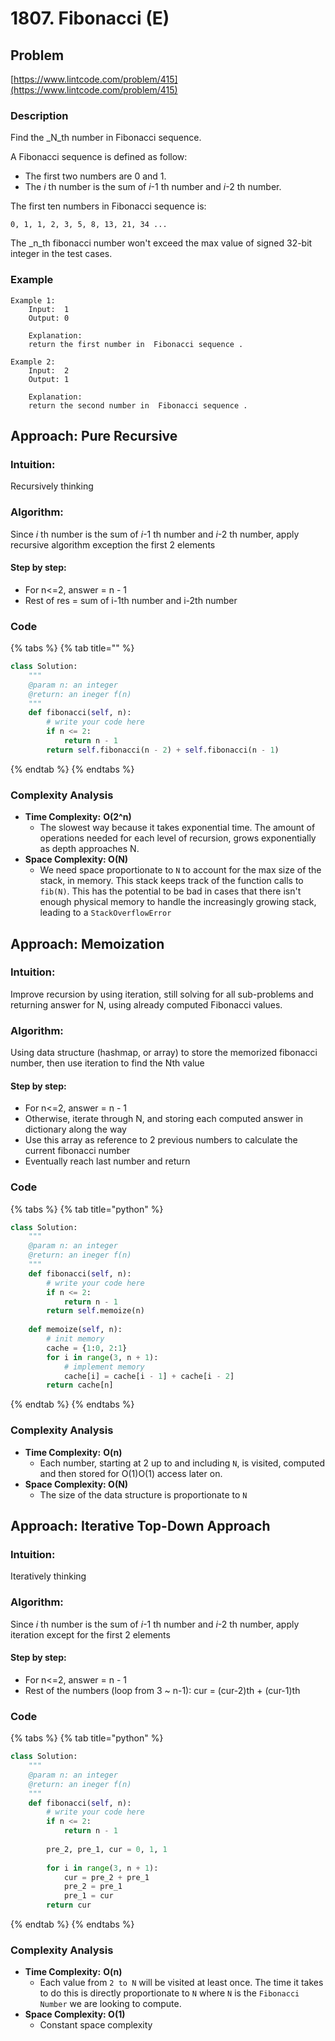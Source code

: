 # 1807. Fibonacci \(E\)

## Problem <a id="problem"></a>

​[https://www.lintcode.com/problem/415](https://www.lintcode.com/problem/415)​‌

### Description

Find the _N_th number in Fibonacci sequence.‌

A Fibonacci sequence is defined as follow:‌

* The first two numbers are 0 and 1.
* The _i_ th number is the sum of _i_-1 th number and _i_-2 th number.

The first ten numbers in Fibonacci sequence is:‌

`0, 1, 1, 2, 3, 5, 8, 13, 21, 34 ...`

The _n_th fibonacci number won't exceed the max value of signed 32-bit integer in the test cases.‌

### Example <a id="example"></a>

```text
Example 1:
	Input:  1
	Output: 0
	
	Explanation: 
	return the first number in  Fibonacci sequence .

Example 2:
	Input:  2
	Output: 1
	
	Explanation: 
	return the second number in  Fibonacci sequence .
```

## Approach: Pure Recursive <a id="approach-pure-recursive"></a>

### Intuition: <a id="intuition"></a>

Recursively thinking‌

### Algorithm:  <a id="algorithm"></a>

Since _i_ th number is the sum of _i_-1 th number and _i_-2 th number, apply recursive algorithm exception the first 2 elements‌

#### Step by step:  <a id="step-by-step"></a>

* For n&lt;=2, answer = n - 1
* Rest of res = sum of i-1th number and i-2th number

### Code <a id="code"></a>

{% tabs %}
{% tab title="" %}
```python
class Solution:
    """
    @param n: an integer
    @return: an ineger f(n)
    """
    def fibonacci(self, n):
        # write your code here
        if n <= 2:
            return n - 1
        return self.fibonacci(n - 2) + self.fibonacci(n - 1)
```
{% endtab %}
{% endtabs %}

### Complexity Analysis‌ <a id="complexity-analysis"></a>

* **Time Complexity:** **O\(2^n\)**
  * The slowest way because it takes exponential time. The amount of operations needed for each level of recursion, grows exponentially as depth approaches N.
* **Space Complexity: O\(N\)**
  * We need space proportionate to `N` to account for the max size of the stack, in memory. This stack keeps track of the function calls to `fib(N)`. This has the potential to be bad in cases that there isn't enough physical memory to handle the increasingly growing stack, leading to a `StackOverflowError`

## Approach: Memoization <a id="approach-memoization"></a>

### Intuition: <a id="intuition-1"></a>

Improve recursion by using iteration, still solving for all sub-problems and returning answer for N, using already computed Fibonacci values.‌

### Algorithm:  <a id="algorithm-1"></a>

Using data structure \(hashmap, or array\) to store the memorized fibonacci number, then use iteration to find the Nth value‌

#### Step by step:  <a id="step-by-step-1"></a>

* For n&lt;=2, answer = n - 1
* Otherwise, iterate through N, and storing each computed answer in dictionary along the way
* Use this array as reference to 2 previous numbers to calculate the current fibonacci number
* Eventually reach last number and return

### Code <a id="code-1"></a>

{% tabs %}
{% tab title="python" %}
```python
class Solution:
    """
    @param n: an integer
    @return: an ineger f(n)
    """
    def fibonacci(self, n):
        # write your code here
        if n <= 2:
            return n - 1
        return self.memoize(n)
        
    def memoize(self, n):
        # init memory
        cache = {1:0, 2:1}
        for i in range(3, n + 1):
            # implement memory 
            cache[i] = cache[i - 1] + cache[i - 2]
        return cache[n]
```
{% endtab %}
{% endtabs %}

### Complexity Analysis <a id="complexity-analysis-1"></a>

* **Time Complexity:** **O\(n\)**
  * Each number, starting at 2 up to and including `N`, is visited, computed and then stored for O\(1\)O\(1\) access later on.
* **Space Complexity: O\(N\)**
  * The size of the data structure is proportionate to `N`

## Approach: Iterative Top-Down Approach  <a id="approach-iterative-top-down-approach"></a>

### Intuition: <a id="intuition-2"></a>

Iteratively thinking‌

### Algorithm:  <a id="algorithm-2"></a>

Since _i_ th number is the sum of _i_-1 th number and _i_-2 th number, apply iteration except for the first 2 elements‌

#### Step by step:  <a id="step-by-step-2"></a>

* For n&lt;=2, answer = n - 1
* Rest of the numbers \(loop from 3 ~ n-1\): cur = \(cur-2\)th + \(cur-1\)th

### Code <a id="code-2"></a>

{% tabs %}
{% tab title="python" %}
```python
class Solution:
    """
    @param n: an integer
    @return: an ineger f(n)
    """
    def fibonacci(self, n):
        # write your code here
        if n <= 2:
            return n - 1
        
        pre_2, pre_1, cur = 0, 1, 1
        
        for i in range(3, n + 1):
            cur = pre_2 + pre_1
            pre_2 = pre_1
            pre_1 = cur
        return cur
```
{% endtab %}
{% endtabs %}

### Complexity Analysis <a id="complexity-analysis-2"></a>

* **Time Complexity:** **O\(n\)**
  * Each value from `2 to N` will be visited at least once. The time it takes to do this is directly proportionate to `N` where `N` is the `Fibonacci Number` we are looking to compute.
* **Space Complexity: O\(1\)**
  * Constant space complexity

